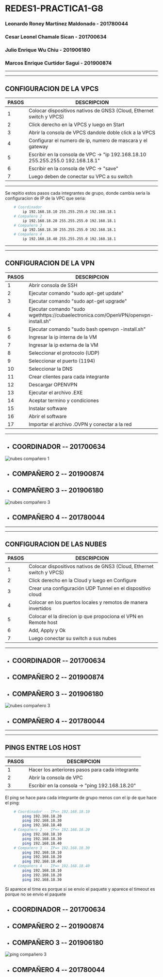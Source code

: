 # **REDES1-PRACTICA1-G8**


### Leonardo Roney Martínez Maldonado - 201780044
### Cesar Leonel Chamale Sican - 201700634
###  Julio Enrique Wu Chiu - 201906180
### Marcos Enrique Curtidor Sagui - 201900874
---
---
## **CONFIGURACION DE LA VPCS**

| PASOS| DESCRIPCION| 
|-------------|------------------------|
| 1           | Colocar dispositivos nativos de GNS3 (Cloud, Ethernet switch y VPCS) |
| 2           | Click derecho en la VPCS y luego en Start |
| 3           | Abrir la consola de VPCS dandole doble click a la VPCS |
| 4           | Configurar el numero de ip, numero de mascara y el gateway|
| 5           | Escribir en la consola de VPC -> "ip 192.168.18.10 255.255.255.0 192.168.18.1"|
| 6           | Escribir en la consola de VPC -> "save" |
| 7           | Luego deben de conectar su VPC a su switch |
---


Se repitio estos pasos cada integrantes de grupo, donde cambia seria la configuracion de IP de la VPC que seria:
```sh
    # Coordinador
        ip 192.168.18.10 255.255.255.0 192.168.18.1
    # Compañero 2
        ip 192.168.18.20 255.255.255.0 192.168.18.1
    # Compañero 3
        ip 192.168.18.30 255.255.255.0 192.168.18.1
    # Compañero 4
        ip 192.168.18.40 255.255.255.0 192.168.18.1
```
---
---
## **CONFIGURACION DE LA VPN**
| PASOS| DESCRIPCION| 
|-------------|------------------------|
| 1           | Abrir consola de SSH |
| 2           | Ejecutar comando "sudo apt-get update" |
| 3           | Ejecutar comando "sudo apt-get upgrade"|
| 4           | Ejecutar comando "sudo wgethttps://cubaelectronica.com/OpenVPN/openvpn-install.sh"|
| 5           | Ejecutar comando "sudo bash openvpn -install.sh"|
| 6           | Ingresar la ip interna de la VM |
| 7           | Ingresar la ip externa de la VM |
| 8           | Seleccionar el protocolo (UDP) |
| 9           | Seleccionar el puerto (1194) |
| 10           | Seleccionar la DNS |
| 11           | Crear clientes para cada integrante |
| 12           | Descargar OPENVPN|
| 13           | Ejecutar el archivo .EXE |
| 14           | Aceptar termino y condiciones |
| 15           | Instalar software |
| 16           | Abrir el software|
| 17           | Importar el archivo .OVPN y conectar a la red|
---

* ## COORDINADOR -- 201700634
![nubes compañero 1](https://github.com/cesarchs/REDES1-PRACTICA1-G8/blob/main/img/vpn_201700634.JPG)
* ## COMPAÑERO 2 -- 201900874

* ## COMPAÑERO 3 -- 201906180
![nubes compañero 3](https://github.com/cesarchs/REDES1-PRACTICA1-G8/blob/main/img/VPN_201906180.JPG)

* ## COMPAÑERO 4 -- 201780044
---
---
## **CONFIGURACION DE LAS NUBES**

| PASOS| DESCRIPCION| 
|-------------|------------------------|
| 1           | Colocar dispositivos nativos de GNS3 (Cloud, Ethernet switch y VPCS) |
| 2           | Click derecho en la Cloud y luego en Configure |
| 3           | Crear una configuración UDP Tunnel en el dispositivo cloud |
| 4           | Colocar en los puertos locales y remotos de manera invertidos|
| 5           | Colocar el la direcion ip que propociona el VPN en Remote host|
| 6           | Add, Apply y Ok|
| 7           | Luego conectar su switch a sus nubes |
---


* ## COORDINADOR -- 201700634

* ## COMPAÑERO 2 -- 201900874

* ## COMPAÑERO 3 -- 201906180
![nubes compañero 3](https://github.com/cesarchs/REDES1-PRACTICA1-G8/blob/main/img/Red_201906180.JPG)

* ## COMPAÑERO 4 -- 201780044

---
---
## **PINGS ENTRE LOS HOST**
| PASOS| DESCRIPCION| 
|-------------|------------------------|
| 1           | Hacer los anteriores pasos para cada integrante |
| 2           | Abrir la consola de VPC |
| 3           | Escribir en la consola -> "ping 192.168.18.20" |

El ping se hace para cada integrante de grupo menos con el ip de que hace el ping:
```sh
    # Coordinador -- IP=> 192.168.18.10
        ping 192.168.18.20
        ping 192.168.18.30
        ping 192.168.18.40
    # Compañero 2 -- IP=> 192.168.18.20
        ping 192.168.18.10
        ping 192.168.18.30
        ping 192.168.18.40
    # Compañero 3 -- IP=> 192.168.18.30
        ping 192.168.18.10
        ping 192.168.18.20
        ping 192.168.18.40
    # Compañero 4 -- IP=> 192.168.18.40
        ping 192.168.18.10
        ping 192.168.18.20
        ping 192.168.18.30
```

Si aparece el time es porque si se envio el paquete y aparece el timeout es porque no se envio el paquete

* ## COORDINADOR -- 201700634

* ## COMPAÑERO 2 -- 201900874

* ## COMPAÑERO 3 -- 201906180
![ping compañero 3](https://github.com/cesarchs/REDES1-PRACTICA1-G8/blob/main/img/Ping_201906180.JPG)

* ## COMPAÑERO 4 -- 201780044